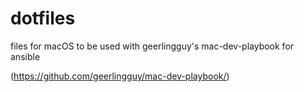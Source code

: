 # dotfiles
files for macOS to be used with geerlingguy's mac-dev-playbook for ansible

(https://github.com/geerlingguy/mac-dev-playbook/)
